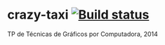 # crazy-taxi [![Build status](https://ci.appveyor.com/api/projects/status/mu34nthp1amxyq6n)](https://ci.appveyor.com/project/rolodato/crazy-taxi) 

TP de Técnicas de Gráficos por Computadora, 2014
